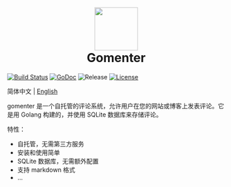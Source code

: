 <h1 align="center">
  <a href="/" alt="logo" >
  <img src="https://tva1.sinaimg.cn/mw690/005Rbifqly1h8wt9pyecwj30le0l87a3.jpg" width="100" />
  </a>
  <br>
    Gomenter
  <br>
</h1>

[![Build Status](https://travis-ci.org/aktau/gomenter.svg?branch=master)](https://travis-ci.org/aktau/gomenter)
[![GoDoc](https://godoc.org/github.com/aktau/gomenter?status.svg)](https://godoc.org/github.com/aktau/gomenter)
![Release](https://img.shields.io/github/release/aktau/gomenter.svg)
[![License](https://img.shields.io/badge/license-MIT-blue.svg)](https://raw.githubusercontent.com/aktau/gomenter/master/LICENSE)

简体中文 | [English](./doc/README.en.md)

gomenter 是一个自托管的评论系统，允许用户在您的网站或博客上发表评论。它是用 Golang 构建的，并使用 SQLite 数据库来存储评论。

特性：
- 自托管，无需第三方服务
- 安装和使用简单
- SQLite 数据库，无需额外配置
- 支持 markdown 格式
- ...

